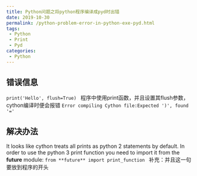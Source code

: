 ```yaml
---
title: Python问题之将python程序编译成pyd时出错
date: 2019-10-30
permalink: /python-problem-error-in-python-exe-pyd.html
tags:
 - Python
 - Print
 - Pyd 
categories:
 - Python
---
```


## 错误信息

`print('Hello', flush=True) ` 程序中使用print函数，并且设置其flush参数，cython编译时便会报错 `Error
compiling Cython file:Expected ')', found '=' `

## 解决办法

It looks like cython treats all prints as python 2 statements by default. In
order to use the python 3 print function you need to import it from the
**future** module: `from **future** import print_function ` 补充：并且这一句要放到程序的开头

